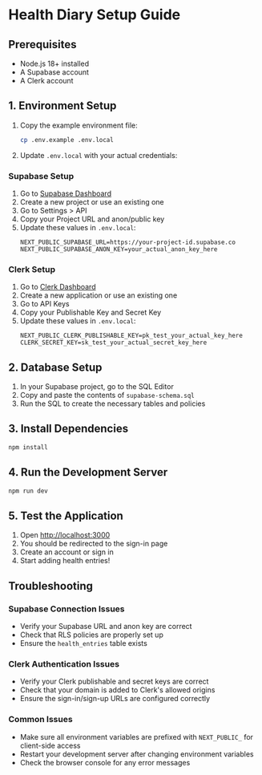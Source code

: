# Health Diary Setup Guide

## Prerequisites

- Node.js 18+ installed
- A Supabase account
- A Clerk account

## 1. Environment Setup

1. Copy the example environment file:
   ```bash
   cp .env.example .env.local
   ```

2. Update `.env.local` with your actual credentials:

### Supabase Setup
1. Go to [Supabase Dashboard](https://supabase.com/dashboard)
2. Create a new project or use an existing one
3. Go to Settings > API
4. Copy your Project URL and anon/public key
5. Update these values in `.env.local`:
   ```
   NEXT_PUBLIC_SUPABASE_URL=https://your-project-id.supabase.co
   NEXT_PUBLIC_SUPABASE_ANON_KEY=your_actual_anon_key_here
   ```

### Clerk Setup
1. Go to [Clerk Dashboard](https://dashboard.clerk.com/)
2. Create a new application or use an existing one
3. Go to API Keys
4. Copy your Publishable Key and Secret Key
5. Update these values in `.env.local`:
   ```
   NEXT_PUBLIC_CLERK_PUBLISHABLE_KEY=pk_test_your_actual_key_here
   CLERK_SECRET_KEY=sk_test_your_actual_secret_key_here
   ```

## 2. Database Setup

1. In your Supabase project, go to the SQL Editor
2. Copy and paste the contents of `supabase-schema.sql`
3. Run the SQL to create the necessary tables and policies

## 3. Install Dependencies

```bash
npm install
```

## 4. Run the Development Server

```bash
npm run dev
```

## 5. Test the Application

1. Open [http://localhost:3000](http://localhost:3000)
2. You should be redirected to the sign-in page
3. Create an account or sign in
4. Start adding health entries!

## Troubleshooting

### Supabase Connection Issues
- Verify your Supabase URL and anon key are correct
- Check that RLS policies are properly set up
- Ensure the `health_entries` table exists

### Clerk Authentication Issues
- Verify your Clerk publishable and secret keys are correct
- Check that your domain is added to Clerk's allowed origins
- Ensure the sign-in/sign-up URLs are configured correctly

### Common Issues
- Make sure all environment variables are prefixed with `NEXT_PUBLIC_` for client-side access
- Restart your development server after changing environment variables
- Check the browser console for any error messages
